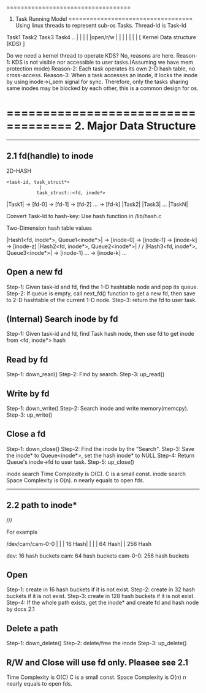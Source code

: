 ===================================
1. Task Running Model
===================================
Using linux threads to represent sub-os Tasks.
Thread-Id is Task-Id

Task1     Task2    Task3    Task4 ..
|          |        |        |
|open/r/w  |        |        |
|          |        |        |
[ Kernel Data structure (KDS)   ]

Do we need a kernel thread to operate KDS?
No, reasons are here.
Reason-1: KDS is not visible nor accessible to user tasks.(Assuming we have mem protection mode)
Reason-2: Each task operates its own 2-D hash table, no cross-access.
Reason-3: When a task accesses an inode, it locks the inode by using inode->i_sem signal for sync. 
          Therefore, only the tasks sharing same inodes may be blocked by each other, this is a common design for os.





===================================
2. Major Data Structure
===================================

------------------------------------
2.1 fd(handle) to inode
------------------------------------
2D-HASH

    <task-id, task_struct*>
                |
               task_struct::<fd, inode*>
                     

|Task1| -> [fd-0] -> [fd-1] -> [fd-2] ... -> [fd-k]
|Task2|
|Task3|
...
|TaskN|


Convert Task-Id to hash-key:
Use hash function in /lib/hash.c


Two-Dimension hash table values

|Hash1<fd, inode*>, Queue1<inode*>| -> [inode-0] -> [inode-1] -> [inode-k] -> [inode-z]
|Hash2<fd, inode*>, Queue2<inode*>|                /               /
|Hash3<fd, inode*>, Queue3<inode*>| ->        [inode-1] ... -> [inode-k]
...


## Open a new fd
Step-1: Given task-id and fd, find the 1-D hashtable node and pop its queue.
Step-2: If queue is empty, call next_fd() function to get a new fd, then save to 2-D hashtable of the current 1-D node.
Step-3: return the fd to user task.

## (Internal) Search inode by fd
Step-1: Given task-id and fd, find Task hash node, then use fd to get inode from <fd, inode*> hash


## Read by fd
Step-1: down_read()
Step-2: Find by search.
Step-3: up_read()


## Write by fd
Step-1: down_write()
Step-2: Search inode and write memory(memcpy).
Step-3: up_write()


## Close a fd
Step-1: down_close()
Step-2: Find the inode by the "Search". 
Step-3: Save the inode* to Queue<inode*>, set the hash inode* to NULL
Step-4: Return Queue's inode->fd to user task.
Step-5: up_close()



inode search Time Complexity is O(C). C is a small const.
inode search Space Complexity is O(n). n nearly equals to open fds.


--------------------------------------
2.2 path to inode* 
--------------------------------------
/<module-type>/<sub-type>/<name>

For example

/dev/cam/cam-0-0
 |     |      |
16 Hash|      |
       |      |
       64 Hash|
              |
             256 Hash

dev: 16 hash buckets
cam: 64 hash buckets
cam-0-0: 256 hash buckets


## Open
Step-1: create <module-type> in 16 hash buckets if it is not exist.
Step-2: create <sub-type> in 32 hash buckets if it is not exist.
Step-3: create <name> in 128 hash buckets if it is not exist.
Step-4: If the whole path exists, get the inode* and create fd and hash node by docs 2.1

## Delete a path
Step-1: down_delete()
Step-2: delete/free the inode
Step-3: up_delete()

## R/W and Close will use fd only. Pleasee see 2.1

Time Complexity is O(C) C is a small const.
Space Complexity is O(n) n nearly equals to open fds.



